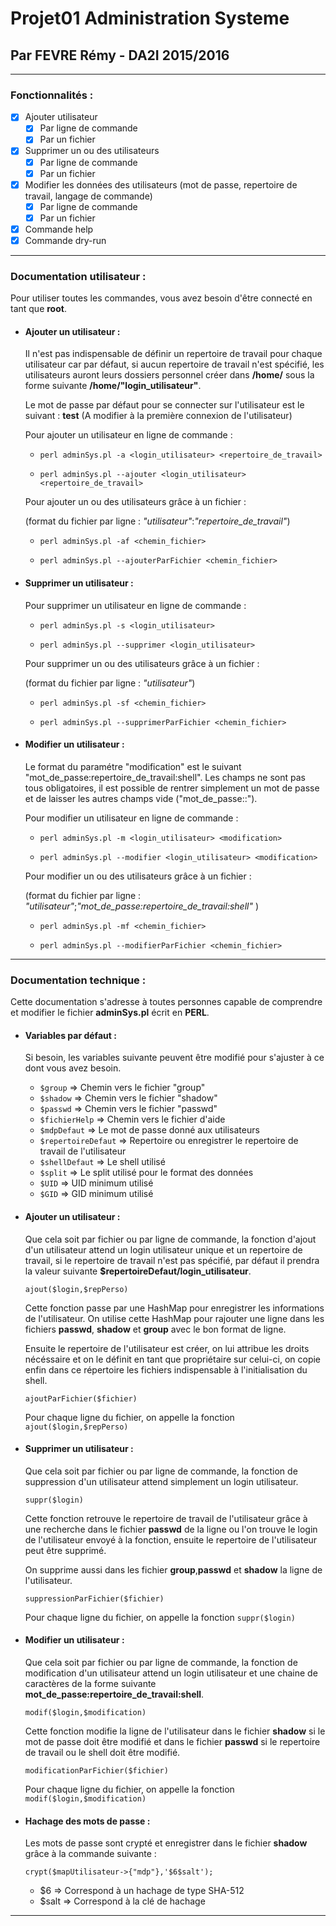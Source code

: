 # Projet01 Administration Systeme
## Par FEVRE Rémy - DA2I 2015/2016

---

### Fonctionnalités :

- [x] Ajouter utilisateur
  - [x] Par ligne de commande
  - [x] Par un fichier
- [x] Supprimer un ou des utilisateurs
  - [x] Par ligne de commande
  - [x] Par un fichier
- [x] Modifier les données des utilisateurs (mot de passe, repertoire de travail, langage de commande)
  - [x] Par ligne de commande
  - [x] Par un fichier
- [x] Commande help
- [x] Commande dry-run

---

### Documentation utilisateur :

Pour utiliser toutes les commandes, vous avez besoin d'être connecté en tant que **root**.

- #### Ajouter un utilisateur :

  Il n'est pas indispensable de définir un repertoire de travail pour chaque utilisateur car par défaut, si aucun repertoire de travail n'est spécifié, les utilisateurs auront leurs dossiers personnel créer dans **/home/** sous la forme suivante **/home/"login_utilisateur"**.

  Le mot de passe par défaut pour se connecter sur l'utilisateur est le suivant : **test** (A modifier à la première connexion de l'utilisateur)

  Pour ajouter un utilisateur en ligne de commande :

    - `perl adminSys.pl -a <login_utilisateur> <repertoire_de_travail>`

    - `perl adminSys.pl --ajouter <login_utilisateur> <repertoire_de_travail>`

  Pour ajouter un ou des utilisateurs grâce à un fichier :

  (format du fichier par ligne : *"utilisateur"*:*"repertoire_de_travail"*)

    - `perl adminSys.pl -af <chemin_fichier>`

    - `perl adminSys.pl --ajouterParFichier <chemin_fichier>`

- #### Supprimer un utilisateur :

  Pour supprimer un utilisateur en ligne de commande :

    - `perl adminSys.pl -s <login_utilisateur>`

    - `perl adminSys.pl --supprimer <login_utilisateur>`

  Pour supprimer un ou des utilisateurs grâce à un fichier :

  (format du fichier par ligne : *"utilisateur"*)

    - `perl adminSys.pl -sf <chemin_fichier>`

    - `perl adminSys.pl --supprimerParFichier <chemin_fichier>`

- #### Modifier un utilisateur :

  Le format du paramétre "modification" est le suivant "mot_de_passe:repertoire_de_travail:shell". Les champs ne sont pas tous obligatoires, il est possible de rentrer simplement un mot de passe et de laisser les autres champs vide ("mot_de_passe::").

  Pour modifier un utilisateur en ligne de commande :

    - `perl adminSys.pl -m <login_utilisateur> <modification>`

    - `perl adminSys.pl --modifier <login_utilisateur> <modification>`

  Pour modifier un ou des utilisateurs grâce à un fichier :

  (format du fichier par ligne : *"utilisateur"*;*"mot_de_passe:repertoire_de_travail:shell"* )

    - `perl adminSys.pl -mf <chemin_fichier>`

    - `perl adminSys.pl --modifierParFichier <chemin_fichier>`

---

### Documentation technique :

Cette documentation s'adresse à toutes personnes capable de comprendre et modifier le fichier **adminSys.pl** écrit en **PERL**.

- #### Variables par défaut :

  Si besoin, les variables suivante peuvent être modifié pour s'ajuster à ce dont vous avez besoin.
    - `$group` => Chemin vers le fichier "group"
    - `$shadow` => Chemin vers le fichier "shadow"
    - `$passwd` => Chemin vers le fichier "passwd"
    - `$fichierHelp` => Chemin vers le fichier d'aide
    - `$mdpDefaut` => Le mot de passe donné aux utilisateurs
    - `$repertoireDefaut` => Repertoire ou enregistrer le repertoire de travail de l'utilisateur
    - `$shellDefaut` => Le shell utilisé
    - `$split` => Le split utilisé pour le format des données
    - `$UID` => UID minimum utilisé
    - `$GID` => GID minimum utilisé

- #### Ajouter un utilisateur :

  Que cela soit par fichier ou par ligne de commande, la fonction d'ajout d'un utilisateur attend un login utilisateur unique et un repertoire de travail, si le repertoire de travail n'est pas spécifié, par défaut il prendra la valeur suivante **$repertoireDefaut/login_utilisateur**.

  `ajout($login,$repPerso)`

  Cette fonction passe par une HashMap pour enregistrer les informations de l'utilisateur. On utilise cette HashMap pour rajouter une ligne dans les fichiers **passwd**, **shadow** et **group** avec le bon format de ligne.

  Ensuite le repertoire de l'utilisateur est créer, on lui attribue les droits nécéssaire et on le définit en tant que propriétaire sur celui-ci, on copie enfin dans ce répertoire les fichiers indispensable à l'initialisation du shell.

  `ajoutParFichier($fichier)`

  Pour chaque ligne du fichier, on appelle la fonction `ajout($login,$repPerso)`

- #### Supprimer un utilisateur :

  Que cela soit par fichier ou par ligne de commande, la fonction de suppression d'un utilisateur attend simplement un login utilisateur.

  `suppr($login)`

  Cette fonction retrouve le repertoire de travail de l'utilisateur grâce à une recherche dans le fichier **passwd** de la ligne ou l'on trouve le login de l'utilisateur envoyé à la fonction, ensuite le repertoire de l'utilisateur peut être supprimé.

  On supprime aussi dans les fichier **group**,**passwd** et **shadow** la ligne de l'utilisateur.

  `suppressionParFichier($fichier)`

  Pour chaque ligne du fichier, on appelle la fonction `suppr($login)`

- #### Modifier un utilisateur :

  Que cela soit par fichier ou par ligne de commande, la fonction de modification d'un utilisateur attend un login utilisateur et une chaine de caractères de la forme suivante **mot_de_passe:repertoire_de_travail:shell**.

  `modif($login,$modification)`

  Cette fonction modifie la ligne de l'utilisateur dans le fichier **shadow** si le mot de passe doit être modifié et dans le fichier **passwd** si le repertoire de travail ou le shell doit être modifié.

  `modificationParFichier($fichier)`

  Pour chaque ligne du fichier, on appelle la fonction `modif($login,$modification)`

- #### Hachage des mots de passe :

  Les mots de passe sont crypté et enregistrer dans le fichier **shadow** grâce à la commande suivante :

  `crypt($mapUtilisateur->{"mdp"},'$6$salt');`

  - $6 => Correspond à un hachage de type SHA-512
  - $salt => Correspond à la clé de hachage

---
